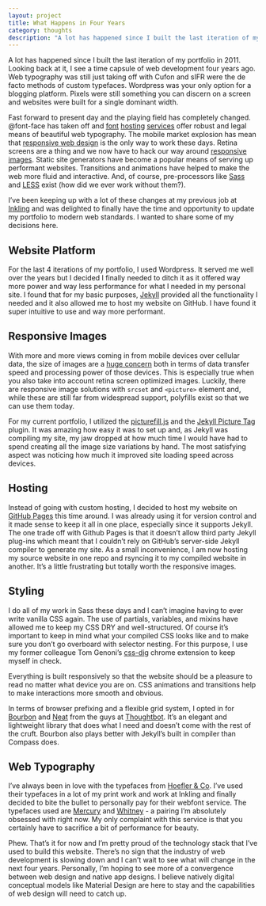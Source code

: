 ```yaml
---
layout: project
title: What Happens in Four Years
category: thoughts
description: "A lot has happened since I built the last iteration of my portfolio in 2011. Here's a look at some of the decisions I made when rebuilding my portfolio for the modern day."
---
```


A lot has happened since I built the last iteration of my portfolio in 2011. Looking back at it, I see a time capsule of web development four years ago. Web typography was still just taking off with Cufon and sIFR were the de facto methods of custom typefaces. Wordpress was your only option for a blogging platform. Pixels were still something you can discern on a screen and websites were built for a single dominant width.

Fast forward to present day and the playing field has completely changed. @font-face has taken off and [font](https://typekit.com/") [hosting](http://www.webtype.com/") [services](http://www.typography.com/") offer robust and legal means of beautiful web typography. The mobile market explosion has mean that [responsive web design](http://alistapart.com/article/responsive-web-design") is the only way to work these days. Retina screens are a thing and we now have to hack our way around [responsive images](http://alistapart.com/article/responsive-images-in-practice"). Static site generators have become a popular means of serving up performant websites. Transitions and animations have helped to make the web more fluid and interactive. And, of course, pre-processors like [Sass](http://sass-lang.com/") and [LESS](http://lesscss.org/") exist (how did we ever work without them?).

I’ve been keeping up with a lot of these changes at my previous job at [Inkling](https://www.inkling.com/") and was delighted to finally have the time and opportunity to update my portfolio to modern web standards. I wanted to share some of my decisions here.

## Website Platform

For the last 4 iterations of my portfolio, I used Wordpress. It served me well over the years but I decided I finally needed to ditch it as it offered way more power and way less performance for what I needed in my personal site. I found that for my basic purposes, [Jekyll](http://jekyllrb.com/") provided all the functionality I needed and it also allowed me to host my website on GitHub. I have found it super intuitive to use and way more performant.

## Responsive Images

With more and more views coming in from mobile devices over cellular data, the size of images are a [huge concern](http://timkadlec.com/2013/06/why-we-need-responsive-images/") both in terms of data transfer speed and processing power of those devices. This is especially true when you also take into account retina screen optimized images. Luckily, there are responsive image solutions with <code>srcset</code> and <code>&lt;picture&gt;</code> element and, while these are still far from widespread support, polyfills exist so that we can use them today.

For my current portfolio, I utilized the [picturefill.js](https://github.com/scottjehl/picturefill") and the [Jekyll Picture Tag](https://github.com/robwierzbowski/jekyll-picture-tag") plugin. It was amazing how easy it was to set up and, as Jekyll was compiling my site, my jaw dropped at how much time I would have had to spend creating all the image size variations by hand. The most satisfying aspect was noticing how much it improved site loading speed across devices.

## Hosting

Instead of going with custom hosting, I decided to host my website on [GitHub Pages](https://pages.github.com/") this time around. I was already using it for version control and it made sense to keep it all in one place, especially since it supports Jekyll. The one trade off with Github Pages is that it doesn’t allow third party Jekyll plug-ins which meant that I couldn’t rely on GitHub’s server-side Jekyll compiler to generate my site. As a small inconvenience, I am now hosting my source website in one repo and rsyncing it to my compiled website in another. It’s a little frustrating but totally worth the responsive images.

## Styling

I do all of my work in Sass these days and I can’t imagine having to ever write vanilla CSS again. The use of partials, variables, and mixins have allowed me to keep my CSS DRY and well-structured. Of course it’s important to keep in mind what your compiled CSS looks like and to make sure you don’t go overboard with selector nesting. For this purpose, I use my former colleague Tom Genoni’s [css-dig](http://cssdig.com/") chrome extension to keep myself in check.

Everything is built responsively so that the website should be a pleasure to read no matter what device you are on. CSS animations and transitions help to make interactions more smooth and obvious.

In terms of browser prefixing and a flexible grid system, I opted in for [Bourbon](http://bourbon.io/") and [Neat](http://neat.bourbon.io/") from the guys at [Thoughtbot](https://thoughtbot.com/"). It’s an elegant and lightweight library that does what I need and doesn’t come with the rest of the cruft. Bourbon also plays better with Jekyll’s built in compiler than Compass does.

## Web Typography

I’ve always been in love with the typefaces from [Hoefler &amp; Co](http://www.typography.com/"). I’ve used their typefaces in a lot of my print work and work at Inkling and finally decided to bite the bullet to personally pay for their webfont service. The typefaces used are [Mercury](http://www.typography.com/fonts/mercury-text/overview/") and [Whitney](http://www.typography.com/fonts/whitney/overview/") - a pairing I’m absolutely obsessed with right now. My only complaint with this service is that you certainly have to sacrifice a bit of performance for beauty.

Phew. That’s it for now and I’m pretty proud of the technology stack that I’ve used to build this website. There’s no sign that the industry of web development is slowing down and I can’t wait to see what will change in the next four years. Personally, I’m hoping to see more of a convergence between web design and native app designs. I believe natively digital conceptual models like Material Design are here to stay and the capabilities of web design will need to catch up.
